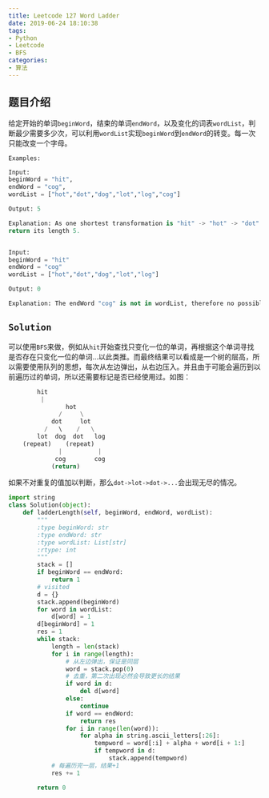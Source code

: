 ```yaml
---
title: Leetcode 127 Word Ladder
date: 2019-06-24 18:10:38
tags:
- Python
- Leetcode
- BFS
categories:
- 算法
---
```


## 题目介绍

给定开始的单词`beginWord`，结束的单词`endWord`，以及变化的词表`wordList`，判断最少需要多少次，可以利用`wordList`实现`beginWord`到`endWord`的转变。每一次只能改变一个字母。

<!--more -->

`Examples:`

```python 
Input:
beginWord = "hit",
endWord = "cog",
wordList = ["hot","dot","dog","lot","log","cog"]

Output: 5

Explanation: As one shortest transformation is "hit" -> "hot" -> "dot" -> "dog" -> "cog",
return its length 5.


Input:
beginWord = "hit"
endWord = "cog"
wordList = ["hot","dot","dog","lot","log"]

Output: 0

Explanation: The endWord "cog" is not in wordList, therefore no possible transformation.
```

## `Solution`

可以使用`BFS`来做，例如从`hit`开始查找只变化一位的单词，再根据这个单词寻找是否存在只变化一位的单词…以此类推。而最终结果可以看成是一个树的层高，所以需要使用队列的思想，每次从左边弹出，从右边压入。并且由于可能会遍历到以前遍历过的单词，所以还需要标记是否已经使用过。如图：

```python 
		hit
  		 |
    	        hot
      	      /     \
            dot     lot
          /   \    /   \
        lot  dog  dot   log
    (repeat)    (repeat)
              |          |
             cog        cog
            (return)   
```

如果不对重复的值加以判断，那么`dot->lot->dot->...`会出现无尽的情况。

```python 
import string
class Solution(object):
    def ladderLength(self, beginWord, endWord, wordList):
        """
        :type beginWord: str
        :type endWord: str
        :type wordList: List[str]
        :rtype: int
        """
        stack = []
        if beginWord == endWord:
            return 1
        # visited
        d = {}
        stack.append(beginWord)
        for word in wordList:
            d[word] = 1
        d[beginWord] = 1
        res = 1
        while stack:
            length = len(stack)
            for i in range(length):
                # 从左边弹出，保证是同层
                word = stack.pop(0)
                # 去重，第二次出现必然会导致更长的结果
                if word in d:
                    del d[word]
                else:
                    continue
                if word == endWord:
                    return res
                for i in range(len(word)):
                    for alpha in string.ascii_letters[:26]:
                        tempword = word[:i] + alpha + word[i + 1:]
                        if tempword in d:
                            stack.append(tempword)
            # 每遍历完一层，结果+1
            res += 1

        return 0
```

